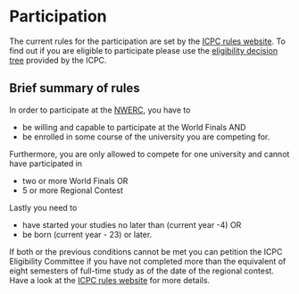 # Participation

The current rules for the participation are set by the [ICPC rules website](http://icpc.baylor.edu/regionals/rules). To find out if you are eligible to participate please use the [eligibility decision tree](http://icpc.baylor.edu/download/regionals/rules/EligibilityDecisionTree-2015.pdf) provided by the ICPC.

## Brief summary of rules

In order to participate at the [NWERC](http://nwerc.eu/), you have to
* be willing and capable to participate at the World Finals AND
* be enrolled in some course of the university you are competing for.

Furthermore, you are only allowed to compete for one university and cannot have participated in 
* two or more World Finals OR
* 5 or more Regional Contest

<script type="text/javascript">
$(function(){
  var year = new Date().getFullYear();
  $("#studystart").html(year-4);
  $("#born").html(year-23);
});
</script>

Lastly you need to 
* have started your studies no later than <span id='studystart'>(current year -4)</span> OR
* be born <span id="born">(current year - 23)</span> or later.

If both or the previous conditions cannot be met you can petition the ICPC Eligibility Committee if you have not completed more than the equivalent of eight semesters of full-time study as of the date of the regional contest. Have a look at the [ICPC rules website](http://icpc.baylor.edu/regionals/rules#HExtendingthePeriodofEligibility) for more details.